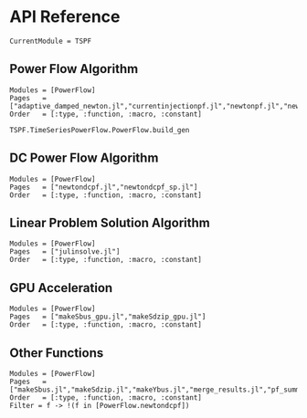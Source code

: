 # API Reference

```@meta
CurrentModule = TSPF
```

## Power Flow Algorithm
```@autodocs
Modules = [PowerFlow]
Pages   = ["adaptive_damped_newton.jl","currentinjectionpf.jl","newtonpf.jl","newtonpf_gpu.jl"]
Order   = [:type, :function, :macro, :constant]
```
```@docs
TSPF.TimeSeriesPowerFlow.PowerFlow.build_gen
```

## DC Power Flow Algorithm
```@autodocs
Modules = [PowerFlow]
Pages   = ["newtondcpf.jl","newtondcpf_sp.jl"]
Order   = [:type, :function, :macro, :constant]
```

## Linear Problem Solution Algorithm
```@autodocs
Modules = [PowerFlow]
Pages   = ["julinsolve.jl"]
Order   = [:type, :function, :macro, :constant]
```

## GPU Acceleration
```@autodocs
Modules = [PowerFlow]
Pages   = ["makeSbus_gpu.jl","makeSdzip_gpu.jl"]
Order   = [:type, :function, :macro, :constant]
```

## Other Functions
```@autodocs
Modules = [PowerFlow]
Pages   = ["makeSbus.jl","makeSdzip.jl","makeYbus.jl","merge_results.jl","pf_summary.jl","pfsoln.jl","process_result.jl","result_compare_etap.jl","rundcpf.jl","runhpf.jl","runpf.jl","runupf.jl","total_load.jl"]
Order   = [:type, :function, :macro, :constant]
Filter = f -> !(f in [PowerFlow.newtondcpf])
```
